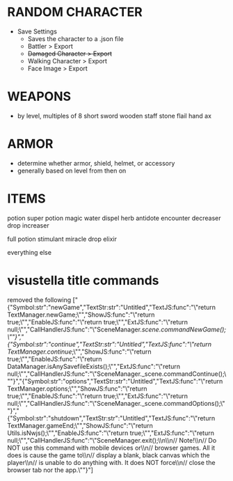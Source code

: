 # RANDOM CHARACTER
- Save Settings
    - Saves the character to a .json file
    - Battler > Export
    - ~~Damaged Character > Export~~
    - Walking Character > Export
    - Face Image > Export
 
# WEAPONS
- by level, multiples of 8
short sword
wooden staff
stone flail
hand ax

# ARMOR
- determine whether armor, shield, helmet, or accessory
- generally based on level from then on

# ITEMS
potion
super potion
magic water
dispel herb
antidote
encounter decreaser
drop increaser

full potion
stimulant
miracle drop
elixir

everything else

# visustella title commands
removed the following
["{\"Symbol:str\":\"newGame\",\"TextStr:str\":\"Untitled\",\"TextJS:func\":\"\\\"return TextManager.newGame;\\\"\",\"ShowJS:func\":\"\\\"return true;\\\"\",\"EnableJS:func\":\"\\\"return true;\\\"\",\"ExtJS:func\":\"\\\"return null;\\\"\",\"CallHandlerJS:func\":\"\\\"SceneManager._scene.commandNewGame();\\\"\"}","{\"Symbol:str\":\"continue\",\"TextStr:str\":\"Untitled\",\"TextJS:func\":\"\\\"return TextManager.continue_;\\\"\",\"ShowJS:func\":\"\\\"return true;\\\"\",\"EnableJS:func\":\"\\\"return DataManager.isAnySavefileExists();\\\"\",\"ExtJS:func\":\"\\\"return null;\\\"\",\"CallHandlerJS:func\":\"\\\"SceneManager._scene.commandContinue();\\\"\"}","{\"Symbol:str\":\"options\",\"TextStr:str\":\"Untitled\",\"TextJS:func\":\"\\\"return TextManager.options;\\\"\",\"ShowJS:func\":\"\\\"return true;\\\"\",\"EnableJS:func\":\"\\\"return true;\\\"\",\"ExtJS:func\":\"\\\"return null;\\\"\",\"CallHandlerJS:func\":\"\\\"SceneManager._scene.commandOptions();\\\"\"}","{\"Symbol:str\":\"shutdown\",\"TextStr:str\":\"Untitled\",\"TextJS:func\":\"\\\"return TextManager.gameEnd;\\\"\",\"ShowJS:func\":\"\\\"return Utils.isNwjs();\\\"\",\"EnableJS:func\":\"\\\"return true;\\\"\",\"ExtJS:func\":\"\\\"return null;\\\"\",\"CallHandlerJS:func\":\"\\\"SceneManager.exit();\\\\n\\\\n// Note!\\\\n// Do NOT use this command with mobile devices or\\\\n// browser games. All it does is cause the game to\\\\n// display a blank, black canvas which the player\\\\n// is unable to do anything with. It does NOT force\\\\n// close the browser tab nor the app.\\\"\"}"]